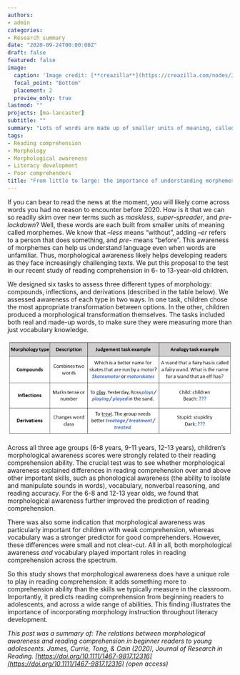 ```yaml
---
authors:
- admin
categories:
- Research summary
date: "2020-09-24T00:00:00Z"
draft: false
featured: false
image:
  caption: 'Image credit: [**creazilla**](https://creazilla.com/nodes/36842-kendra-girl-is-reading-a-book-clipart)'
  focal_point: "Bottom"
  placement: 2
  preview_only: true
lastmod: ""
projects: [ma-lancaster]
subtitle: ""
summary: "Lots of words are made up of smaller units of meaning, called *morphemes*. We measured children's awareness of morphemes, and looked at its importance for reading comprehension."
tags:
- Reading comprehension
- Morphology
- Morphological awareness
- Literacy development
- Poor comprehenders
title: "From little to large: the importance of understanding morphemes for understanding texts"
---
```


If you can bear to read the news at the moment, you will likely come across words you had no reason to encounter before 2020. How is it that we can so readily skim over new terms such as *maskless*, *super-spreader*, and *pre-lockdown*? Well, these words are each built from smaller units of meaning called morphemes. We know that *–less* means “without”, adding *–er* refers to a person that does something, and *pre-* means “before”. This awareness of morphemes can help us understand language even when words are unfamiliar. Thus, morphological awareness likely helps developing readers as they face increasingly challenging texts. We put this proposal to the test in our recent study of reading comprehension in 6- to 13-year-old children. 

We designed six tasks to assess three different types of morphology: compounds, inflections, and derivations (described in the table below). We assessed awareness of each type in two ways. In one task, children chose the most appropriate transformation between options. In the other, children produced a morphological transformation themselves. The tasks included both real and made-up words, to make sure they were measuring more than just vocabulary knowledge. 

 <img src="task_table.png" alt="Tasks used to assess different types of morphology"/>

Across all three age groups (6-8 years, 9-11 years, 12-13 years), children’s morphological awareness scores were strongly related to their reading comprehension ability. The crucial test was to see whether morphological awareness explained differences in reading comprehension over and above other important skills, such as phonological awareness (the ability to isolate and manipulate sounds in words), vocabulary, nonverbal reasoning, and reading accuracy. For the 6-8 and 12-13 year olds, we found that morphological awareness further improved the prediction of reading comprehension.

There was also some indication that morphological awareness was particularly important for children with weak comprehension, whereas vocabulary was a stronger predictor for good comprehenders. However, these differences were small and not clear-cut. All in all, both morphological awareness *and* vocabulary played important roles in reading comprehension across the spectrum. 

So this study shows that morphological awareness does have a unique role to play in reading comprehension: it adds something more to comprehension ability than the skills we typically measure in the classroom. Importantly, it predicts reading comprehension from beginning readers to adolescents, and across a wide range of abilities. This finding illustrates the importance of incorporating morphology instruction throughout literacy development.


*This post was a summary of: The relations between morphological awareness and reading comprehension in beginner readers to young adolescents. James, Currie, Tong, & Cain (2020), Journal of Research in Reading. [https://doi.org/10.1111/1467-9817.12316](https://doi.org/10.1111/1467-9817.12316) (open access)*